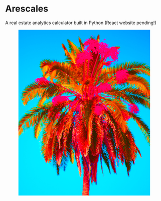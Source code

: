 # Arescales
A real estate analytics calculator built in Python (React website pending!)

<p align="center">
  <img src="assets/arescales.jpg" style="height: 55vw; min-width: 420px;" />
</p>

